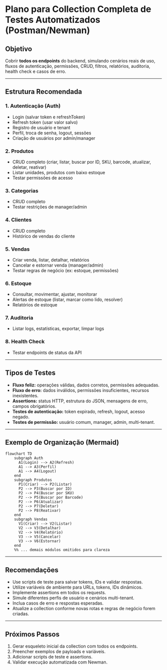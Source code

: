 # Plano para Collection Completa de Testes Automatizados (Postman/Newman)

## Objetivo

Cobrir **todos os endpoints** do backend, simulando cenários reais de uso, fluxos de autenticação, permissões, CRUD, filtros, relatórios, auditoria, health check e casos de erro.

---

## Estrutura Recomendada

### 1. Autenticação (Auth)
- Login (salvar token e refreshToken)
- Refresh token (usar valor salvo)
- Registro de usuário e tenant
- Perfil, troca de senha, logout, sessões
- Criação de usuários por admin/manager

### 2. Produtos
- CRUD completo (criar, listar, buscar por ID, SKU, barcode, atualizar, deletar, reativar)
- Listar unidades, produtos com baixo estoque
- Testar permissões de acesso

### 3. Categorias
- CRUD completo
- Testar restrições de manager/admin

### 4. Clientes
- CRUD completo
- Histórico de vendas do cliente

### 5. Vendas
- Criar venda, listar, detalhar, relatórios
- Cancelar e estornar venda (manager/admin)
- Testar regras de negócio (ex: estoque, permissões)

### 6. Estoque
- Consultar, movimentar, ajustar, monitorar
- Alertas de estoque (listar, marcar como lido, resolver)
- Relatórios de estoque

### 7. Auditoria
- Listar logs, estatísticas, exportar, limpar logs

### 8. Health Check
- Testar endpoints de status da API

---

## Tipos de Testes

- **Fluxo feliz:** operações válidas, dados corretos, permissões adequadas.
- **Fluxo de erro:** dados inválidos, permissões insuficientes, recursos inexistentes.
- **Assertions:** status HTTP, estrutura do JSON, mensagens de erro, campos obrigatórios.
- **Testes de autenticação:** token expirado, refresh, logout, acesso negado.
- **Testes de permissão:** usuário comum, manager, admin, multi-tenant.

---

## Exemplo de Organização (Mermaid)

```mermaid
flowchart TD
    subgraph Auth
      A1(Login) --> A2(Refresh)
      A1 --> A3(Perfil)
      A1 --> A4(Logout)
    end
    subgraph Produtos
      P1(Criar) --> P2(Listar)
      P2 --> P3(Buscar por ID)
      P2 --> P4(Buscar por SKU)
      P2 --> P5(Buscar por Barcode)
      P2 --> P6(Atualizar)
      P2 --> P7(Deletar)
      P2 --> P8(Reativar)
    end
    subgraph Vendas
      V1(Criar) --> V2(Listar)
      V2 --> V3(Detalhar)
      V2 --> V4(Relatório)
      V3 --> V5(Cancelar)
      V3 --> V6(Estornar)
    end
    %% ... demais módulos omitidos para clareza
```

---

## Recomendações

- Use scripts de teste para salvar tokens, IDs e validar respostas.
- Utilize variáveis de ambiente para URLs, tokens, IDs dinâmicos.
- Implemente assertions em todos os requests.
- Simule diferentes perfis de usuário e cenários multi-tenant.
- Inclua casos de erro e respostas esperadas.
- Atualize a collection conforme novas rotas e regras de negócio forem criadas.

---

## Próximos Passos

1. Gerar esqueleto inicial da collection com todos os endpoints.
2. Preencher exemplos de payloads e variáveis.
3. Adicionar scripts de teste e assertions.
4. Validar execução automatizada com Newman.